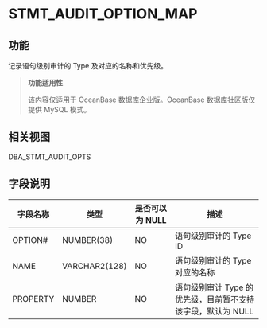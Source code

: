 STMT_AUDIT_OPTION_MAP
==========================================

功能
-----------

记录语句级别审计的 Type 及对应的名称和优先级。

> **功能适用性**
>
> 该内容仅适用于 OceanBase 数据库企业版。OceanBase 数据库社区版仅提供 MySQL 模式。

相关视图
-------------

DBA_STMT_AUDIT_OPTS

字段说明
-------------

| **字段名称** |    **类型**     | **是否可以为 NULL** |               **描述**                |
|----------|---------------|----------------|-------------------------------------|
| OPTION#  | NUMBER(38)    | NO             | 语句级别审计的 Type ID                     |
| NAME     | VARCHAR2(128) | NO             | 语句级别审计的 Type 对应的名称                  |
| PROPERTY | NUMBER        | NO             | 语句级别审计 Type 的优先级，目前暂不支持该字段，默认为 NULL |

